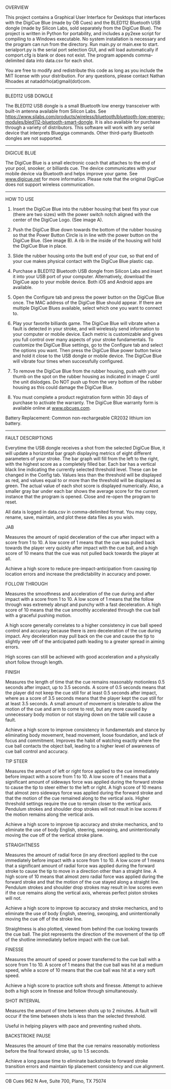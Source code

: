 OVERVIEW

This project contains a Graphical User Interface for Desktops that interfaces with the DigiCue Blue (made by OB Cues) and the BLED112 Bluetooth USB dongle (made by Silicon Labs, sold separately from the DigiCue Blue). The project is written in Python for portability, and includes a py2exe script for compiling to a Windows executable. No system installation is necessary and the program can run from the directory. Run main.py or main.exe to start. serialport.py is the serial port selection GUI, and will load automatically if comport.cfg is blank or does not exist. The program appends comma-delimited data into data.csv for each shot.

You are free to modify and redistribute this code as long as you include the MIT license with your distribution.
For any questions, please contact Nathan Rhoades at nataddrho(at)gmail(dot)com.

---

BLED112 USB DONGLE

The BLED112 USB dongle is a small Bluetooth low energy transceiver with built-in antenna available from Silicon Labs. See https://www.silabs.com/products/wireless/bluetooth/bluetooth-low-energy-modules/bled112-bluetooth-smart-dongle. It is also available for purchase through a variety of distributors. This software will work with any serial device that interprets Bluegiga commands. Other third-party Bluetooth dongles are not supported.

---

DIGICUE BLUE

The DigiCue Blue is a small electronic coach that attaches to the end of your pool, snooker, or billiards cue. The device communicates with your mobile device via Bluetooth and helps improve your game. See www.digicue.net for more information. Please note that the original DigiCue does not support wireless communication.

---

HOW TO USE
1. Insert the DigiCue Blue into the rubber housing that best fits your cue (there are two sizes) with the power switch notch aligned with the center of the DigiCue Logo. (See image A).

2. Push the DigiCue Blue down towards the bottom of the rubber housing so that the Power Button Circle is in line with the power button on the DigiCue Blue. (See image B). A rib in the inside of the housing will hold the DigiCue Blue in place.

3. Slide the rubber housing onto the butt end of your cue, so that end of your cue makes physical contact with the DigiCue Blue plastic cap.

4. Purchase a BLED112 Bluetooth USB dongle from Silicon Labs and insert it into your USB port of your computer. Alternatively, download the DigiCue app to your mobile device. Both iOS and Android apps are available.

5. Open the Configure tab and press the power button on the DigiCue Blue once. The MAC address of the DigiCue Blue should appear. If there are multiple DigiCue Blues available, select which one you want to connect to.

6. Play your favorite billiards game. The DigiCue Blue will vibrate when a fault is detected in your stroke, and will wirelessly send information to your computer or mobile device. Each metric is customizable and gives you full control over many aspects of your stroke fundamentals. To customize the DigiCue Blue settings, go to the Configure tab and select the options you want. Then press the DigiCue Blue power button twice and hold it close to the USB dongle or mobile device. The DigiCue Blue will vibrate four times when successfully configured.

7. To remove the DigiCue Blue from the rubber housing, push with your thumb on the spot on the rubber housing as indicated in image C until the unit dislodges. Do NOT push up from the very bottom of the rubber housing as this could damage the DigiCue Blue.

8. You must complete a product registration form within 30 days of purchase to activate the warranty. The DigiCue Blue warranty form is available online at www.obcues.com.

Battery Replacement: Common non-rechargeable CR2032 lithium ion battery.

---

FAULT DESCRIPTIONS

Everytime the USB dongle receives a shot from the selected DigiCue Blue, it will update a horizontal bar graph displaying metrics of eight different parameters of your stroke. The bar graph will fill from the left to the right, with the highest score as a completely filled bar. Each bar has a vertical black line indicating the currently selected threshold level. These can be changed in the Config tab. Values less than the threshold will be displayed as red, and values equal to or more than the threshold will be displayed as green. The actual value of each shot score is displayed numerically. Also, a smaller gray bar under each bar shows the average score for the current instance that the program is opened. Close and re-open the program to reset.

All data is logged in data.csv in comma-delimited format. You may copy, rename, save, maintain, and plot these data files as you wish. 


JAB

Measures the amount of rapid deceleration of the cue after impact with a score from 1 to 10. A low score of 1 means that the cue was pulled back towards the player very quickly after impact with the cue ball, and a high score of 10 means that the cue was not pulled back towards the player at all.

Achieve a high score to reduce pre-impact-anticipation from causing tip location errors and increase the predictability in accuracy and power. 


FOLLOW THROUGH

Measures the smoothness and acceleration of the cue during and after impact with a score from 1 to 10. A low score of 1 means that the follow through was extremely abrupt and punchy with a fast deceleration. A high score of 10 means that the cue smoothly accelerated through the cue ball with a graceful pushing motion.

A high score generally correlates to a higher consistency in cue ball speed control and accuracy because there is zero deceleration of the cue during impact. Any deceleration may pull back on the cue and cause the tip to slightly veer off of the anticipated path leading to a greater spread in aiming errors.

High scores can still be achieved with good acceleration and a physically short follow through length.


FINISH

Measures the length of time that the cue remains reasonably motionless 0.5 seconds after impact, up to 3.5 seconds. A score of 0.5 seconds means that the player did not keep the cue still for at least 0.5 seconds after impact, where as a score of 3.5 seconds means that the player kept the cue still for at least 3.5 seconds. A small amount of movement is tolerable to allow the motion of the cue and arm to come to rest, but any more caused by unnecessary body motion or not staying down on the table will cause a fault.

Achieve a high score to improve consistency in fundamentals and stance by eliminating body movement, head movement, loose foundation, and lack of focus and commitment. Improves the habit of watching exactly where the cue ball contacts the object ball, leading to a higher level of awareness of cue ball control and accuracy.


TIP STEER

Measures the amount of left or right force applied to the cue immediately before impact with a score from 1 to 10. A low score of 1 means that a significant amount of sideways force was applied during the forward stroke to cause the tip to steer either to the left or right. A high score of 10 means that almost zero sideways force was applied during the forward stroke and that the motion of the cue remained along to the vertical axis. Higher threshold settings require the cue to remain closer to the vertical axis. Pendulum strokes and shoulder drop strokes will not result in low scores if the motion remains along the vertical axis.

Achieve a high score to improve tip accuracy and stroke mechanics, and to eliminate the use of body English, steering, swooping, and unintentionally moving the cue off of the vertical stroke plane.


STRAIGHTNESS

Measures the amount of radial force (in any direction) applied to the cue immediately before impact with a score from 1 to 10. A low score of 1 means that a significant amount of radial force was applied during the forward stroke to cause the tip to move in a direction other than a straight line. A high score of 10 means that almost zero radial force was applied during the forward stroke and that the motion of the cue stayed along a straight line. Pendulum strokes and shoulder drop strokes may result in low scores even if the cue remains along the vertical axis, whereas perfect piston strokes will not.

Achieve a high score to improve tip accuracy and stroke mechanics, and to eliminate the use of body English, steering, swooping, and unintentionally moving the cue off of the stroke line.

Straightness is also plotted, viewed from behind the cue looking towards the cue ball. The plot represents the direction of the movement of the tip off of the shotline immediately before impact with the cue ball.


FINESSE

Measures the amount of speed or power transferred to the cue ball with a score from 1 to 10. A score of 1 means that the cue ball was hit at a medium speed, while a score of 10 means that the cue ball was hit at a very soft speed.

Achieve a high score to practice soft shots and finesse. Attempt to achieve both a high score in finesse and follow through simultaneously.


SHOT INTERVAL

Measures the amount of time between shots up to 2 minutes. A fault will occur if the time between shots is less than the selected threshold.

Useful in helping players with pace and preventing rushed shots.


BACKSTROKE PAUSE

Measures the amount of time that the cue remains reasonably motionless before the final forward stroke, up to 1.5 seconds.

Achieve a long pause time to eliminate backstroke to forward stroke transition errors and maintain tip placement consistency and cue alignment.

---
OB Cues 962 N Ave, Suite 700, Plano, TX 75074
